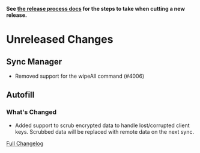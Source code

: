 **See [the release process docs](docs/howtos/cut-a-new-release.md) for the steps to take when cutting a new release.**

# Unreleased Changes

## Sync Manager

- Removed support for the wipeAll command (#4006)

## Autofill

### What's Changed

- Added support to scrub encrypted data to handle lost/corrupted client keys.
  Scrubbed data will be replaced with remote data on the next sync.

[Full Changelog](https://github.com/mozilla/application-services/compare/v75.2.0...main)

